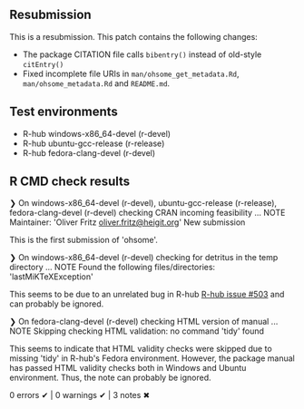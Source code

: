 ## Resubmission

This is a resubmission. This patch contains the following changes:

- The package CITATION file calls `bibentry()` instead of old-style `citEntry()`
- Fixed incomplete file URIs in `man/ohsome_get_metadata.Rd`, 
`man/ohsome_metadata.Rd` and `README.md`.


## Test environments
- R-hub windows-x86_64-devel (r-devel)
- R-hub ubuntu-gcc-release (r-release)
- R-hub fedora-clang-devel (r-devel)

## R CMD check results
❯ On windows-x86_64-devel (r-devel), 
  ubuntu-gcc-release (r-release), 
  fedora-clang-devel (r-devel)
  checking CRAN incoming feasibility ... NOTE
  Maintainer: 'Oliver Fritz <oliver.fritz@heigit.org>'
  New submission
  
This is the first submission of 'ohsome'.

❯ On windows-x86_64-devel (r-devel)
  checking for detritus in the temp directory ... NOTE
  Found the following files/directories:
    'lastMiKTeXException'

This seems to be due to an unrelated bug in R-hub 
[R-hub issue #503](https://github.com/r-hub/rhub/issues/503)
and can probably be ignored.

❯ On fedora-clang-devel (r-devel)
  checking HTML version of manual ... NOTE
  Skipping checking HTML validation: no command 'tidy' found
  
This seems to indicate that HTML validity checks were skipped due to missing 
'tidy' in R-hub's Fedora environment. However, the package manual has passed 
HTML validity checks both in Windows and Ubuntu environment. Thus, the note can
probably be ignored.

0 errors ✔ | 0 warnings ✔ | 3 notes ✖
